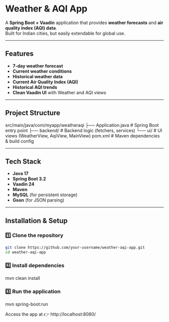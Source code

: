 # Weather & AQI App

A **Spring Boot + Vaadin** application that provides **weather forecasts** and **air quality index (AQI) data**.  
Built for Indian cities, but easily extendable for global use.

---

## Features

- **7-day weather forecast**
- **Current weather conditions**
- **Historical weather data**
- **Current Air Quality Index (AQI)**
- **Historical AQI trends**
- **Clean Vaadin UI** with Weather and AQI views

---

## Project Structure

src/main/java/com/myapp/weatheraqi
├── Application.java # Spring Boot entry point
├── backend/ # Backend logic (fetchers, services)
└── ui/ # UI views (WeatherView, AqiView, MainView)
pom.xml # Maven dependencies & build config

---

## Tech Stack

- **Java 17**
- **Spring Boot 3.2**
- **Vaadin 24**
- **Maven**
- **MySQL** (for persistent storage)
- **Gson** (for JSON parsing)

---

## Installation & Setup

### 1️⃣ Clone the repository

```sh
git clone https://github.com/your-username/weather-aqi-app.git
cd weather-aqi-app
```

### 2️⃣ Install dependencies

mvn clean install

### 3️⃣ Run the application

mvn spring-boot:run

Access the app at 👉 http://localhost:8080/
